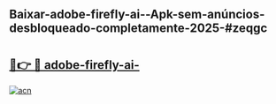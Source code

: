 ## Baixar-adobe-firefly-ai--Apk-sem-anúncios-desbloqueado-completamente-2025-#zeqgc

# <h2><a href="https://ainizakaria.my?title=adobe-firefly-ai-&ref=22M">🔗👉 🔴 adobe-firefly-ai-</a></h2>

[![acn](https://github.com/user-attachments/assets/0f9c940e-d8b0-45ae-aac7-cd30a18b3e1c)](https://ainizakaria.my?title=adobe-firefly-ai-&ref=22M)

